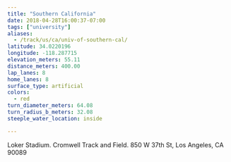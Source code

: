 ```yaml
---
title: "Southern California"
date: 2018-04-28T16:00:37-07:00
tags: ["university"]
aliases:
  - /track/us/ca/univ-of-southern-cal/
latitude: 34.0220196
longitude: -118.287715
elevation_meters: 55.11
distance_meters: 400.00
lap_lanes: 8
home_lanes: 8
surface_type: artificial
colors: 
  - red
turn_diameter_meters: 64.08
turn_radius_b_meters: 32.08
steeple_water_location: inside

---
```

Loker Stadium. Cromwell Track and Field. 850 W 37th St, Los Angeles, CA 90089
<!--more-->
